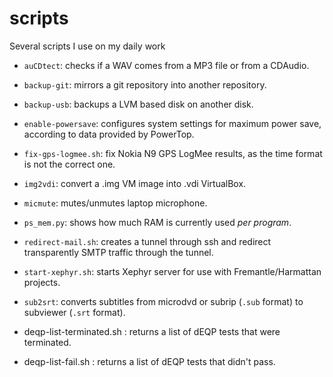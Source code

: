 scripts
=======

Several scripts I use on my daily work

- `auCDtect`: checks if a WAV comes from a MP3 file or from a CDAudio.

- `backup-git`: mirrors a git repository into another repository.

- `backup-usb`: backups a LVM based disk on another disk.

- `enable-powersave`: configures system settings for maximum power save,
  according to data provided by PowerTop.

- `fix-gps-logmee.sh`: fix Nokia N9 GPS LogMee results, as the time format is
  not the correct one.

- `img2vdi`: convert a .img VM image into .vdi VirtualBox.

- `micmute`: mutes/unmutes laptop microphone.

- `ps_mem.py`: shows how much RAM is currently used *per program*.

- `redirect-mail.sh`: creates a tunnel through ssh and redirect transparently
  SMTP traffic through the tunnel.
  
- `start-xephyr.sh`: starts Xephyr server for use with Fremantle/Harmattan
  projects.

- `sub2srt`: converts subtitles from microdvd or subrip (`.sub` format) to
  subviewer (`.srt` format).

-  deqp-list-terminated.sh : returns a list of dEQP tests that were terminated.

-  deqp-list-fail.sh : returns a list of dEQP tests that didn't pass.

